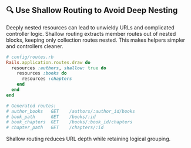 ## 🔍 Use Shallow Routing to Avoid Deep Nesting
Deeply nested resources can lead to unwieldy URLs and complicated controller logic. Shallow routing extracts member routes out of nested blocks, keeping only collection routes nested. This makes helpers simpler and controllers cleaner.

```ruby
# config/routes.rb
Rails.application.routes.draw do
  resources :authors, shallow: true do
    resources :books do
      resources :chapters
    end
  end
end

# Generated routes:
# author_books   GET    /authors/:author_id/books
# book_path      GET    /books/:id
# book_chapters  GET    /books/:book_id/chapters
# chapter_path   GET    /chapters/:id
```

Shallow routing reduces URL depth while retaining logical grouping.